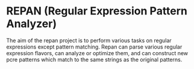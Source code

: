 # REPAN (Regular Expression Pattern Analyzer)

The aim of the repan project is to perform various tasks
on regular expressions except pattern matching. Repan
can parse various regular expression flavors, can analyze
or optimize them, and can construct new pcre patterns which
match to the same strings as the original patterns.
